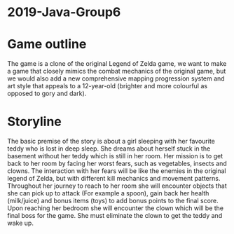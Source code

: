 # 2019-Java-Group6
# Game outline
The game is a clone of the original Legend of Zelda game, we want to make a game that closely mimics the combat mechanics of the original game, but we would also add a new comprehensive mapping progression system and art style that appeals to a 12-year-old (brighter and more colourful as opposed to gory and dark). 

# Storyline
The basic premise of the story is about a girl sleeping with her favourite teddy who is lost in deep sleep. She dreams about herself stuck in the basement without her teddy which is still in her room. Her mission is to get back to her room by facing her worst fears, such as vegetables, insects and clowns. The interaction with her fears will be like the enemies in the original legend of Zelda, but with different kill mechanics and movement patterns. Throughout her journey to reach to her room she will encounter objects that she can pick up to attack (For example a spoon), gain back her health (milk/juice) and bonus items (toys) to add bonus points to the final score. Upon reaching her bedroom she will encounter the clown which will be the final boss for the game. She must eliminate the clown to get the teddy and wake up. 
